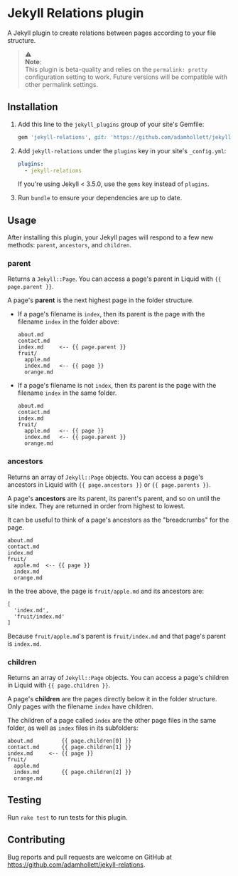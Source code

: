 # Jekyll Relations plugin

A Jekyll plugin to create relations between pages according to your file structure.

> ⚠️  
> **Note**:  
> This plugin is beta-quality and relies on the `permalink: pretty` configuration setting to work. Future versions will be compatible with other permalink settings.

## Installation

1.  Add this line to the `jekyll_plugins` group of your site's Gemfile:

    ``` ruby
    gem 'jekyll-relations', git: 'https://github.com/adamhollett/jekyll-relations'
    ```

2.  Add `jekyll-relations` under the `plugins` key in your site's `_config.yml`:

    ``` yml
    plugins:
      - jekyll-relations
    ```

    If you're using Jekyll < 3.5.0, use the `gems` key instead of `plugins`.

3.  Run `bundle` to ensure your dependencies are up to date.

## Usage

After installing this plugin, your Jekyll pages will respond to a few new methods: `parent`, `ancestors`, and `children`.

### parent

Returns a `Jekyll::Page`. You can access a page's parent in Liquid with `{{ page.parent }}`.

A page's **parent** is the next highest page in the folder structure.

- If a page's filename is `index`, then its parent is the page with the filename `index` in the folder above:

  ```
  about.md
  contact.md
  index.md     <-- {{ page.parent }}
  fruit/
    apple.md
    index.md   <-- {{ page }}
    orange.md
  ```

- If a page's filename is not `index`, then its parent is the page with the filename `index` in the same folder.

  ```
  about.md
  contact.md
  index.md     
  fruit/
    apple.md   <-- {{ page }}
    index.md   <-- {{ page.parent }}
    orange.md
  ```

### ancestors

Returns an array of `Jekyll::Page` objects. You can access a page's ancestors in Liquid with `{{ page.ancestors }}` or `{{ page.parents }}`.

A page's **ancestors** are its parent, its parent's parent, and so on until the site index. They are returned in order from highest to lowest.

It can be useful to think of a page's ancestors as the "breadcrumbs" for the page.

```
about.md
contact.md
index.md     
fruit/
  apple.md  <-- {{ page }}
  index.md
  orange.md
```

In the tree above, the page is `fruit/apple.md` and its ancestors are:

```
[
  'index.md',
  'fruit/index.md'
]
```

Because `fruit/apple.md`'s parent is `fruit/index.md` and that page's parent is `index.md`.

### children

Returns an array of `Jekyll::Page` objects. You can access a page's children in Liquid with `{{ page.children }}`.

A page's **children** are the pages directly below it in the folder structure. Only pages with the filename `index` have children.

The children of a page called `index` are the other page files in the same folder, as well as `index` files in its subfolders:

```
about.md         {{ page.children[0] }}
contact.md       {{ page.children[1] }}
index.md     <-- {{ page }}
fruit/
  apple.md
  index.md       {{ page.children[2] }}
  orange.md
```

## Testing

Run `rake test` to run tests for this plugin.

## Contributing

Bug reports and pull requests are welcome on GitHub at https://github.com/adamhollett/jekyll-relations.
